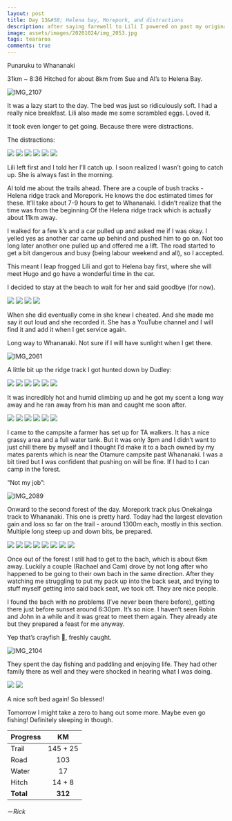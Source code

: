 ```yaml
---
layout: post
title: Day 13&#58; Helena bay, Morepork, and distractions 
description: after saying farewell to Lili I powered on past my original plan and got to a mate’s bach at Whananaki
image: assets/images/20201024/img_2053.jpg
tags: teararoa
comments: true
---
```


Punaruku to Whananaki

31km ~ 8:36
Hitched for about 8km from Sue and Al’s to Helena Bay.

![IMG_2107](/assets/images/20201024/img_2107.jpg)

It was a lazy start to the day. The bed was just so ridiculously soft. I had a really nice breakfast. Lili also made me some scrambled eggs. Loved it.

It took even longer to get going. Because there were distractions.

The distractions:

<div class="gallery" data-columns="2">
  <img src="/assets/images/20201024/img_2046.jpg">
  <img src="/assets/images/20201024/img_2048.jpg">
  <img src="/assets/images/20201024/img_2049.jpg">
  <img src="/assets/images/20201024/img_2050.jpg">
  <img src="/assets/images/20201024/img_2051.jpg">
  <img src="/assets/images/20201024/img_2053.jpg">
</div>

Lili left first and I told her I’ll catch up. I soon realized I wasn’t going to catch up. She is always fast in the morning.

Al told me about the trails ahead. There are a couple of bush tracks - Helena ridge track and Morepork. He knows the doc estimated times for these. It’ll take about 7-9 hours to get to Whananaki. I didn’t realize that the time was from the beginning Of the Helena ridge track which is actually about 11km away.

I walked for a few k’s and a car pulled up and asked me if I was okay. I yelled yes as another car came up behind and pushed him to go on. Not too long later another one pulled up and offered me a lift. The road started to get a bit dangerous and busy (being labour weekend and all), so I accepted.

This meant I leap frogged Lili and got to Helena bay first, where she will meet Hugo and go have a wonderful time in the car.

I decided to stay at the beach to wait for her and said goodbye (for now).

<div class="gallery" data-columns="2">
  <img src="/assets/images/20201024/img_2054.jpg">
  <img src="/assets/images/20201024/img_2055.jpg">
  <img src="/assets/images/20201024/img_2057.jpg">
  <img src="/assets/images/20201024/img_2059.jpg">
</div>

When she did eventually come in she knew I cheated. And she made me say it out loud and she recorded it. She has a YouTube channel and I will find it and add it when I get service again.

Long way to Whananaki. Not sure if I will have sunlight when I get there.

![IMG_2061](/assets/images/20201024/img_2061.jpg)

A little bit up the ridge track I got hunted down by Dudley:

<div class="gallery" data-columns="2">
  <img src="/assets/images/20201024/img_2062.jpg">
  <img src="/assets/images/20201024/img_2065.jpg">
  <img src="/assets/images/20201024/img_2066.jpg">
  <img src="/assets/images/20201024/img_2069.jpg">
  <img src="/assets/images/20201024/img_2071.jpg">
  <img src="/assets/images/20201024/img_2075.jpg">
</div>

It was incredibly hot and humid climbing up and he got my scent a long way away and he ran away from his man and caught me soon after. 

<div class="gallery" data-columns="2">
  <img src="/assets/images/20201024/img_2076.jpg">
  <img src="/assets/images/20201024/img_2081.jpg">
  <img src="/assets/images/20201024/img_2083.jpg">
  <img src="/assets/images/20201024/img_2084.jpg">
  <img src="/assets/images/20201024/img_2085.jpg">
  <img src="/assets/images/20201024/img_2088.jpg">
</div>

I came to the campsite a farmer has set up for TA walkers. It has a nice grassy area and a full water tank. But it was only 3pm and I didn’t want to just chill there by myself and I thought I’d make it to a bach owned by my mates parents which is near the Otamure campsite past Whananaki. I was a bit tired but I was confident that pushing on will be fine. If I had to I can camp in the forest.

“Not my job”:

![IMG_2089](/assets/images/20201024/img_2089.jpg)

Onward to the second forest of the day. Morepork track plus Onekainga track to Whananaki. This one is pretty hard. Today had the largest elevation gain and loss so far on the trail - around 1300m each, mostly in this section. Multiple long steep up and down bits, be prepared.

<div class="gallery" data-columns="3">
  <img src="/assets/images/20201024/img_2090.jpg">
  <img src="/assets/images/20201024/img_2093.jpg">
  <img src="/assets/images/20201024/img_2094.jpg">
  <img src="/assets/images/20201024/img_2096.jpg">
  <img src="/assets/images/20201024/img_2097.jpg">
  <img src="/assets/images/20201024/img_2098.jpg">
  <img src="/assets/images/20201024/img_2100.jpg">
  <img src="/assets/images/20201024/img_2103.jpg">
</div>

Once out of the forest I still had to get to the bach, which is about 6km away. Luckily a couple (Rachael and Cam) drove by not long after who happened to be going to their own bach in the same direction. After they watching me struggling to put my pack up into the back seat, and trying to stuff myself getting into said back seat, we took off. They are nice people.

I found the bach with no problems (I’ve never been there before), getting there just before sunset around 6:30pm. It’s so nice. I haven’t seen Robin and John in a while and it was great to meet them again. They already ate but they prepared a feast for me anyway. 

Yep that’s crayfish 🦞, freshly caught.

![IMG_2104](/assets/images/20201024/img_2104.jpg)

They spent the day fishing and paddling and enjoying life. They had other family there as well and they were shocked in hearing what I was doing.

<div class="gallery" data-columns="2">
  <img src="/assets/images/20201024/img_2105.jpg">
  <img src="/assets/images/20201024/img_2108.jpg">
</div>

A nice soft bed again! So blessed!

Tomorrow I might take a zero to hang out some more. Maybe even go fishing! Definitely sleeping in though.

| Progress | KM  |
| ---- |:----:|
| Trail | 145 + 25 |
| Road | 103 |
| Water | 17 |
| Hitch | 14 + 8 |
| **Total** | **312** |

－_Rick_